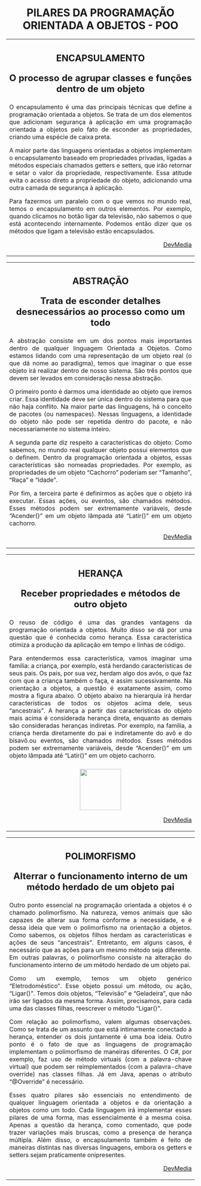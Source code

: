 <h1 align="center">PILARES DA PROGRAMAÇÃO ORIENTADA A OBJETOS - POO</h1> 
<table><tr><td align='justify'>
<h2 align="center"><p>ENCAPSULAMENTO</p>
 
 <p>O processo de agrupar classes e funções dentro de um objeto</p>
</h2> 
 
O encapsulamento é uma das principais técnicas que define a programação orientada a objetos. Se trata de um dos elementos que adicionam segurança à aplicação em uma programação orientada a objetos pelo fato de esconder as propriedades, criando uma espécie de caixa preta.

  A maior parte das linguagens orientadas a objetos implementam o encapsulamento baseado em propriedades privadas, ligadas a métodos especiais chamados getters e setters, que irão retornar e setar o valor da propriedade, respectivamente. Essa atitude evita o acesso direto a propriedade do objeto, adicionando uma outra camada de segurança à aplicação.

Para fazermos um paralelo com o que vemos no mundo real, temos o encapsulamento em outros elementos. Por exemplo, quando clicamos no botão ligar da televisão, não sabemos o que está acontecendo internamente. Podemos então dizer que os métodos que ligam a televisão estão encapsulados.
<p align="right"><a href="https://www.devmedia.com.br/os-4-pilares-da-programacao-orientada-a-objetos/9264" target="_blank" >DevMedia</a></p>
</td></tr></table>

<table><tr><td align='justify'>
<h2 align="center"><p> ABSTRAÇÃO</p>
 
 <p>Trata de esconder detalhes desnecessários ao processo como um todo</p>
</h2>  

A abstração consiste em um dos pontos mais importantes dentro de qualquer linguagem Orientada a Objetos. Como estamos lidando com uma representação de um objeto real (o que dá nome ao paradigma), temos que imaginar o que esse objeto irá realizar dentro de nosso sistema. São três pontos que devem ser levados em consideração nessa abstração.

O primeiro ponto é darmos uma identidade ao objeto que iremos criar. Essa identidade deve ser única dentro do sistema para que não haja conflito. Na maior parte das linguagens, há o conceito de pacotes (ou namespaces). Nessas linguagens, a identidade do objeto não pode ser repetida dentro do pacote, e não necessariamente no sistema inteiro.

A segunda parte diz respeito a características do objeto. Como sabemos, no mundo real qualquer objeto possui elementos que o definem. Dentro da programação orientada a objetos, essas características são nomeadas propriedades. Por exemplo, as propriedades de um objeto “Cachorro” poderiam ser “Tamanho”, “Raça” e “Idade”.

Por fim, a terceira parte é definirmos as ações que o objeto irá executar. Essas ações, ou eventos, são chamados métodos. Esses métodos podem ser extremamente variáveis, desde “Acender()” em um objeto lâmpada até “Latir()” em um objeto cachorro.
<p align="right"><a href="https://www.devmedia.com.br/os-4-pilares-da-programacao-orientada-a-objetos/9264" target="_blank" >DevMedia</a> </p>
</td></tr></table>

<table><tr><td align='justify'>
<h2 align="center"><p>HERANÇA</p>
 
 <p>Receber propriedades e métodos de outro objeto</p>
</h2>

O reuso de código é uma das grandes vantagens da programação orientada a objetos. Muito disso se dá por uma questão que é conhecida como herança. Essa característica otimiza a produção da aplicação em tempo e linhas de código.

Para entendermos essa característica, vamos imaginar uma família: a criança, por exemplo, está herdando características de seus pais. Os pais, por sua vez, herdam algo dos avós, o que faz com que a criança também o faça, e assim sucessivamente. Na orientação a objetos, a questão é exatamente assim, como mostra a figura abaixo. O objeto abaixo na hierarquia irá herdar características de todos os objetos acima dele, seus “ancestrais”. A herança a partir das características do objeto mais acima é considerada herança direta, enquanto as demais são consideradas heranças indiretas. Por exemplo, na família, a criança herda diretamente do pai e indiretamente do avô e do bisavô.ou eventos, são chamados métodos. Esses métodos podem ser extremamente variáveis, desde “Acender()” em um objeto lâmpada até “Latir()” em um objeto cachorro.
<p align="center"><img style="margin-top:10px;" src="https://arquivo.devmedia.com.br/artigos/henrique_gasparotto/4_pilares_oo/image002.png" width="110px"></p>
<p align="right"><a href="https://www.devmedia.com.br/os-4-pilares-da-programacao-orientada-a-objetos/9264" target="_blank" >DevMedia</a> </p>
</td></tr></table>

<table><tr><td align='justify'>
<h2 align="center"><p>POLIMORFISMO</p>
<p>Alterrar o funcionamento interno de um método herdado de um objeto pai</p>
</h2>
Outro ponto essencial na programação orientada a objetos é o chamado polimorfismo. Na natureza, vemos animais que são capazes de alterar sua forma conforme a necessidade, e é dessa ideia que vem o polimorfismo na orientação a objetos. Como sabemos, os objetos filhos herdam as características e ações de seus “ancestrais”. Entretanto, em alguns casos, é necessário que as ações para um mesmo método seja diferente. Em outras palavras, o polimorfismo consiste na alteração do funcionamento interno de um método herdado de um objeto pai.

Como um exemplo, temos um objeto genérico “Eletrodoméstico”. Esse objeto possui um método, ou ação, “Ligar()”. Temos dois objetos, “Televisão” e “Geladeira”, que não irão ser ligados da mesma forma. Assim, precisamos, para cada uma das classes filhas, reescrever o método “Ligar()”.

Com relação ao polimorfismo, valem algumas observações. Como se trata de um assunto que está intimamente conectado à herança, entender os dois juntamente é uma boa ideia. Outro ponto é o fato de que as linguagens de programação implementam o polimorfismo de maneiras diferentes. O C#, por exemplo, faz uso de método virtuais (com a palavra-chave virtual) que podem ser reimplementados (com a palavra-chave override) nas classes filhas. Já em Java, apenas o atributo “@Override” é necessário.

Esses quatro pilares são essenciais no entendimento de qualquer linguagem orientada a objetos e da orientação a objetos como um todo. Cada linguagem irá implementar esses pilares de uma forma, mas essencialmente é a mesma coisa. Apenas a questão da herança, como comentado, que pode trazer variações mais bruscas, como a presença de herança múltipla. Além disso, o encapsulamento também é feito de maneiras distintas nas diversas linguagens, embora os getters e setters sejam praticamente onipresentes.

<p align="right"><a href="https://www.devmedia.com.br/os-4-pilares-da-programacao-orientada-a-objetos/9264" target="_blank">DevMedia</a></p>
</td></tr></table>
